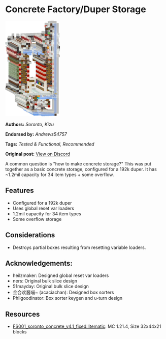 # Concrete Factory/Duper Storage
<img alt="area_render_13_.png" src="images/area_render_13_.png?raw=1" height="300px">

**Authors:** *Soronto, Kizu*

**Endorsed by:** *Andrews54757*

**Tags:** *Tested & Functional, Recommended*

**Original post:** [View on Discord](https://discord.com/channels/1375556143186837695/1390478055163822130)

A common question is "how to make concrete storage?" This was put together as a basic concrete storage, configured for a 192k duper. It has ~1.2mil capacity for 34 item types + some overflow.
## Features
- Configured for a 192k duper
- Uses global reset var loaders
- 1.2mil capacity for 34 item types
- Some overflow storage
## Considerations
- Destroys partial boxes resulting from resetting variable loaders.

## Acknowledgements:
- heilzmaker: Designed global reset var loaders
- ners: Original bulk slice design
- 51mayday: Original bulk slice design
- 金合欢酱喵~ (acaciachan): Designed box sorters
- Philgoodinator: Box sorter keygen and u-turn design

## Resources
- [FS001_soronto_concrete_v4.1_fixed.litematic](attachments/FS001_soronto_concrete_v4.1_fixed.litematic): MC 1.21.4, Size 32x44x21 blocks
